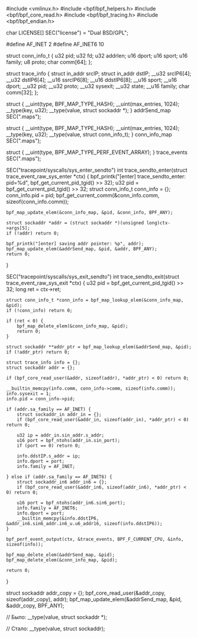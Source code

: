 #include <vmlinux.h>
#include <bpf/bpf_helpers.h>
#include <bpf/bpf_core_read.h>
#include <bpf/bpf_tracing.h>
#include <bpf/bpf_endian.h>

char LICENSE[] SEC("license") = "Dual BSD/GPL";

#define AF_INET 2
#define AF_INET6 10

struct conn_info_t {
    u32 pid;
    u32 fd;
    u32 addrlen;
    u16 dport;
    u16 sport;
    u16 family;
    u8 proto;
    char comm[64];
};

struct trace_info {
    struct in_addr srcIP;
    struct in_addr dstIP;
    __u32 srcIP6[4];
    __u32 dstIP6[4];
    __u16 ssrcIP6[8];
    __u16 ddstIP6[8];
    __u16 sport;
    __u16 dport;
    __u32 pid;
    __u32 proto;
    __u32 sysexit;
    __u32 state;
    __u16 family;
    char comm[32];
};

struct {
    __uint(type, BPF_MAP_TYPE_HASH);
    __uint(max_entries, 1024);
    __type(key, u32);
    __type(value, struct sockaddr *);
} addrSend_map SEC(".maps");

struct {
    __uint(type, BPF_MAP_TYPE_HASH);
    __uint(max_entries, 1024);
    __type(key, u32);
    __type(value, struct conn_info_t);
} conn_info_map SEC(".maps");

struct {
    __uint(type, BPF_MAP_TYPE_PERF_EVENT_ARRAY);
} trace_events SEC(".maps");

SEC("tracepoint/syscalls/sys_enter_sendto")
int trace_sendto_enter(struct trace_event_raw_sys_enter *ctx) {
    bpf_printk("[enter] trace_sendto_enter: pid=%d", bpf_get_current_pid_tgid() >> 32);
    u32 pid = bpf_get_current_pid_tgid() >> 32;
    struct conn_info_t conn_info = {};
    conn_info.pid = pid;
    bpf_get_current_comm(&conn_info.comm, sizeof(conn_info.comm));

    bpf_map_update_elem(&conn_info_map, &pid, &conn_info, BPF_ANY);

    struct sockaddr *addr = (struct sockaddr *)(unsigned long)ctx->args[5];
    if (!addr) return 0;

    bpf_printk("[enter] saving addr pointer: %p", addr);
    bpf_map_update_elem(&addrSend_map, &pid, &addr, BPF_ANY);
    return 0;
}

SEC("tracepoint/syscalls/sys_exit_sendto")
int trace_sendto_exit(struct trace_event_raw_sys_exit *ctx) {
    u32 pid = bpf_get_current_pid_tgid() >> 32;
    long ret = ctx->ret;

    struct conn_info_t *conn_info = bpf_map_lookup_elem(&conn_info_map, &pid);
    if (!conn_info) return 0;

    if (ret < 0) {
        bpf_map_delete_elem(&conn_info_map, &pid);
        return 0;
    }

    struct sockaddr **addr_ptr = bpf_map_lookup_elem(&addrSend_map, &pid);
    if (!addr_ptr) return 0;

    struct trace_info info = {};
    struct sockaddr addr = {};

    if (bpf_core_read_user(&addr, sizeof(addr), *addr_ptr) < 0) return 0;

    __builtin_memcpy(info.comm, conn_info->comm, sizeof(info.comm));
    info.sysexit = 1;
    info.pid = conn_info->pid;

    if (addr.sa_family == AF_INET) {
        struct sockaddr_in addr_in = {};
        if (bpf_core_read_user(&addr_in, sizeof(addr_in), *addr_ptr) < 0) return 0;

        u32 ip = addr_in.sin_addr.s_addr;
        u16 port = bpf_ntohs(addr_in.sin_port);
        if (port == 0) return 0;

        info.ddstIP.s_addr = ip;
        info.dport = port;
        info.family = AF_INET;

    } else if (addr.sa_family == AF_INET6) {
        struct sockaddr_in6 addr_in6 = {};
        if (bpf_core_read_user(&addr_in6, sizeof(addr_in6), *addr_ptr) < 0) return 0;

        u16 port = bpf_ntohs(addr_in6.sin6_port);
        info.family = AF_INET6;
        info.dport = port;
        __builtin_memcpy(&info.ddstIP6, &addr_in6.sin6_addr.in6_u.u6_addr16, sizeof(info.ddstIP6));
    }

    bpf_perf_event_output(ctx, &trace_events, BPF_F_CURRENT_CPU, &info, sizeof(info));

    bpf_map_delete_elem(&addrSend_map, &pid);
    bpf_map_delete_elem(&conn_info_map, &pid);

    return 0;
}

struct sockaddr addr_copy = {};
bpf_core_read_user(&addr_copy, sizeof(addr_copy), addr);
bpf_map_update_elem(&addrSend_map, &pid, &addr_copy, BPF_ANY);

// Было:
__type(value, struct sockaddr *);

// Стало:
__type(value, struct sockaddr);



